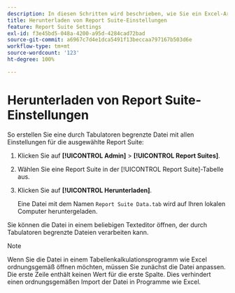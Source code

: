 ```yaml
---
description: In diesen Schritten wird beschrieben, wie Sie ein Excel-Arbeitsblatt mit allen Einstellungen für die ausgewählte Report Suite erzeugen.
title: Herunterladen von Report Suite-Einstellungen
feature: Report Suite Settings
exl-id: f3e45bd5-048a-4200-a95d-4284cad72bad
source-git-commit: a6967c7d4e1dca5491f13beccaa797167b503d6e
workflow-type: tm+mt
source-wordcount: '123'
ht-degree: 100%

---
```


# Herunterladen von Report Suite-Einstellungen

So erstellen Sie eine durch Tabulatoren begrenzte Datei mit allen Einstellungen für die ausgewählte Report Suite:

1. Klicken Sie auf **[!UICONTROL Admin]** > **[!UICONTROL Report Suites]**.

2. Wählen Sie eine Report Suite in der [!UICONTROL Report Suite]-Tabelle aus.

3. Klicken Sie auf **[!UICONTROL Herunterladen]**.

   Eine Datei mit dem Namen `Report Suite Data.tab` wird auf Ihren lokalen Computer heruntergeladen.

Sie können die Datei in einem beliebigen Texteditor öffnen, der durch Tabulatoren begrenzte Dateien verarbeiten kann.

>[!NOTE]
>
>   Wenn Sie die Datei in einem Tabellenkalkulationsprogramm wie Excel ordnungsgemäß öffnen möchten, müssen Sie zunächst die Datei anpassen. Die erste Zeile enthält keinen Wert für die erste Spalte. Dies verhindert einen ordnungsgemäßen Import der Datei in Programme wie Excel.
